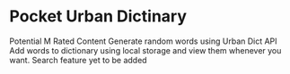 # Pocket Urban Dictinary
Potential M Rated Content
Generate random words using Urban Dict API
Add words to dictionary using local storage and view them whenever you want.
Search feature yet to be added
